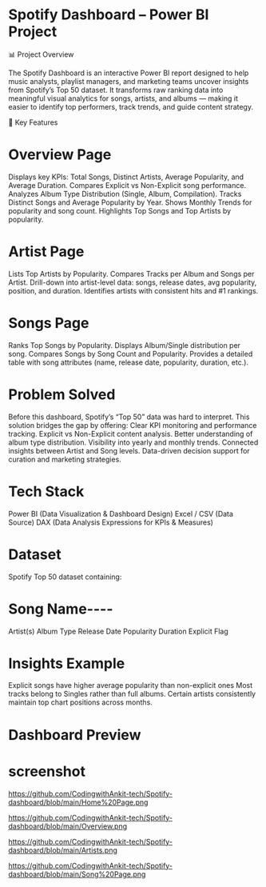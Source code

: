 # Spotify Dashboard – Power BI Project

📊 Project Overview

The Spotify Dashboard is an interactive Power BI report designed to help music analysts, playlist managers, and marketing teams uncover insights from Spotify’s Top 50 dataset.
It transforms raw ranking data into meaningful visual analytics for songs, artists, and albums — making it easier to identify top performers, track trends, and guide content strategy.

🚀 Key Features

# Overview Page

Displays key KPIs: Total Songs, Distinct Artists, Average Popularity, and Average Duration.
Compares Explicit vs Non-Explicit song performance.
Analyzes Album Type Distribution (Single, Album, Compilation).
Tracks Distinct Songs and Average Popularity by Year.
Shows Monthly Trends for popularity and song count.
Highlights Top Songs and Top Artists by popularity.

# Artist Page

Lists Top Artists by Popularity.
Compares Tracks per Album and Songs per Artist.
Drill-down into artist-level data: songs, release dates, avg popularity, position, and duration.
Identifies artists with consistent hits and #1 rankings.

# Songs Page

Ranks Top Songs by Popularity.
Displays Album/Single distribution per song.
Compares Songs by Song Count and Popularity.
Provides a detailed table with song attributes (name, release date, popularity, duration, etc.).

# Problem Solved

Before this dashboard, Spotify’s “Top 50” data was hard to interpret. This solution bridges the gap by offering:
Clear KPI monitoring and performance tracking.
Explicit vs Non-Explicit content analysis.
Better understanding of album type distribution.
Visibility into yearly and monthly trends.
Connected insights between Artist and Song levels.
Data-driven decision support for curation and marketing strategies.

# Tech Stack

Power BI (Data Visualization & Dashboard Design)
Excel / CSV (Data Source)
DAX (Data Analysis Expressions for KPIs & Measures)

# Dataset

Spotify Top 50 dataset containing:

# Song Name----
Artist(s)
Album Type
Release Date
Popularity
Duration
Explicit Flag

# Insights Example

Explicit songs have higher average popularity than non-explicit ones
Most tracks belong to Singles rather than full albums.
Certain artists consistently maintain top chart positions across months.

# Dashboard Preview

# screenshot 

https://github.com/CodingwithAnkit-tech/Spotify-dashboard/blob/main/Home%20Page.png

https://github.com/CodingwithAnkit-tech/Spotify-dashboard/blob/main/Overview.png

https://github.com/CodingwithAnkit-tech/Spotify-dashboard/blob/main/Artists.png

https://github.com/CodingwithAnkit-tech/Spotify-dashboard/blob/main/Song%20Page.png
